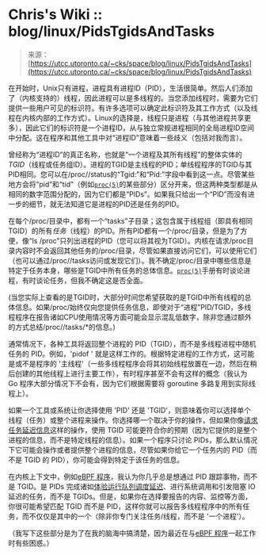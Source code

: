 <!--yml

category: 未分类

date: 2024-05-29 12:38:10

-->

# Chris's Wiki :: blog/linux/PidsTgidsAndTasks

> 来源：[https://utcc.utoronto.ca/~cks/space/blog/linux/PidsTgidsAndTasks](https://utcc.utoronto.ca/~cks/space/blog/linux/PidsTgidsAndTasks)

在开始时，Unix只有进程，进程具有进程ID（PID），生活很简单。然后人们添加了（内核支持的）线程，因此进程可以是多线程的。当您添加线程时，需要为它们提供一些用户可见的标识符。有许多选项可以确定此标识符及其工作方式（以及线程在内核内部的工作方式）。Linux的选择是，线程只是进程（与其他进程共享更多），因此它们的标识符是一个进程ID，从与独立常规进程相同的全局进程ID空间中分配。这在程序和其他工具中对“进程ID”意味着一些歧义（包括对我而言）。

曾经称为“进程ID”的真正名称，也就是“一个进程及其所有线程”的整体实体的*TGID*（线程或任务组ID）。进程的TGID是主线程的PID；单线程程序的TGID与其PID相同。您可以在/proc/<PID>/status的“Tgid:”和“Pid:”字段中看到这一点。尽管某些地方会将“pid”和“tid”（例如[`proc(5)`](https://man7.org/linux/man-pages/man5/proc.5.html)的某些部分）区分开来，但这两种类型都是从相同的数字范围分配的，因为它们都是“PIDs”。如果我只给出一个“PID”而没有进一步的细节，就无法知道它是进程的PID还是任务的PID。

在每个/proc/<PID>目录中，都有一个“tasks”子目录；这包含属于线程组（即具有相同TGID）的所有*任务*（线程）的PID。所有PID都有一个/proc/<PID>目录，但是为了方便，像“ls /proc”只列出进程的PID（您可以将其视为TGID）。内核在请求/proc目录内容时不会返回其他任务的/proc/<PID>目录，尽管如果直接访问它们，可以使用它们（也可以通过/proc/<PID>/tasks访问或发现它们）。我不确定/proc/<PID>目录中哪些信息是特定于任务本身，哪些是TGID中所有任务的总体信息。[`proc(5)`](https://man7.org/linux/man-pages/man5/proc.5.html)手册有时谈论进程，有时谈论任务，但我不确定这是否全面。

(当您实际上查看的是TGID时，大部分时间您希望获取的是TGID中所有线程的总体信息。如果/proc/<PID>始终仅向您提供任务信息，即使对于“进程”PID/TGID，多线程程序在报告诸如CPU使用情况等方面可能会显示混乱低数字，除非您通过额外的方式总结/proc/<PID>/tasks/*的信息。)

通常情况下，各种工具将返回整个进程的 PID（TGID），而不是多线程进程中随机任务的 PID。例如，'pidof <thing>' 就是这样工作的。根据特定进程的工作方式，这可能是或不是程序的 '主线程'（一些多线程程序会将其初始线程放置在一边，然后在稍后创建的其他线程上进行主要工作），有时程序甚至不会有这样的概念（我认为 Go 程序大部分情况下不会有，因为它们根据需要将 goroutine 多路复用到实际线程上）。

如果一个工具或系统让你选择使用 'PID' 还是 'TGID'，则意味着你可以选择单个线程（任务）或整个进程来操作。你选择哪一个取决于你的操作，但如果你像[请求任务延迟信息](/~cks/space/blog/linux/LoadAverageWhereFrom)这样的操作，使用 TGID 可能更符合你的预期（因为它提供的是整个进程的信息，而不是特定线程的信息）。如果一个程序只讨论 PIDs，那么默认情况下它可能会操作或者提供整个进程的信息，尽管如果你给它一个任务内的 PID（而不是 TGID 的 PID），你可能会得到特定于该任务的信息。

在内核上下文中，例如[eBPF 程序](/~cks/space/blog/linux/EbpfExporterNotes)，我认为你几乎总是想通过 PID 跟踪事物，而不是 TGID。是 PIDs 完成诸如[体验运行队列调度延迟](/~cks/space/blog/linux/SystemResponseLatencyMetrics)、进行系统调用和引发阻塞 IO 延迟的任务，而不是 TGIDs。但是，如果你在选择要报告的内容、监控等方面，你很可能希望匹配 TGID 而不是 PID，这样你就可以报告多线程程序中的所有任务，而不仅仅是其中的一个（除非你专门关注任务/线程，而不是 '一个进程'）。

（我写下这些部分是为了在我的脑海中搞清楚，因为最近在与[eBPF 程序](/~cks/space/blog/linux/EbpfExporterNotes)一起工作时有些困惑。）
